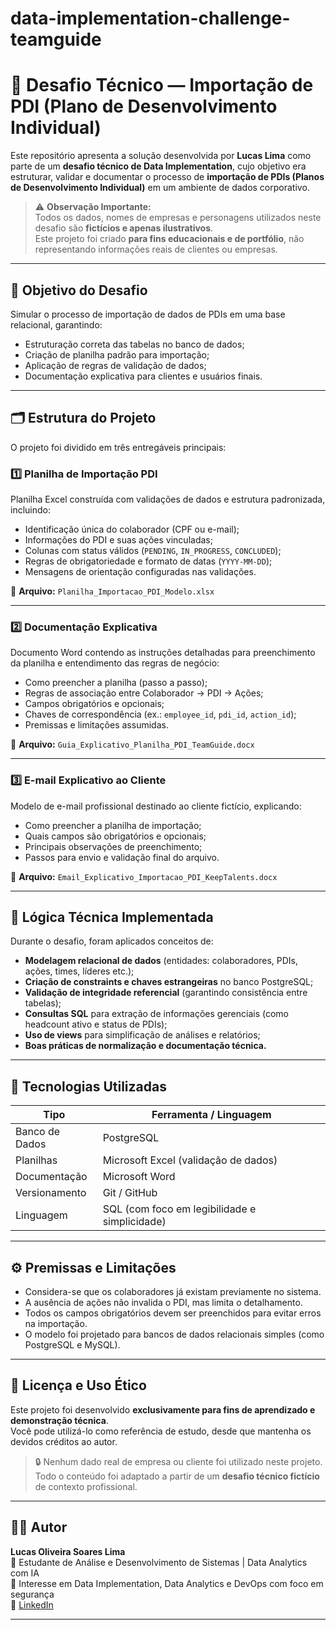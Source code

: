 # data-implementation-challenge-teamguide
# 🧩 Desafio Técnico — Importação de PDI (Plano de Desenvolvimento Individual)

Este repositório apresenta a solução desenvolvida por **Lucas Lima** como parte de um **desafio técnico de Data Implementation**, cujo objetivo era estruturar, validar e documentar o processo de **importação de PDIs (Planos de Desenvolvimento Individual)** em um ambiente de dados corporativo.

> ⚠️ **Observação Importante:**  
> Todos os dados, nomes de empresas e personagens utilizados neste desafio são **fictícios e apenas ilustrativos**.  
> Este projeto foi criado **para fins educacionais e de portfólio**, não representando informações reais de clientes ou empresas.

---

## 🚀 Objetivo do Desafio

Simular o processo de importação de dados de PDIs em uma base relacional, garantindo:
- Estruturação correta das tabelas no banco de dados;
- Criação de planilha padrão para importação;
- Aplicação de regras de validação de dados;
- Documentação explicativa para clientes e usuários finais.

---

## 🗂️ Estrutura do Projeto

O projeto foi dividido em três entregáveis principais:

### **1️⃣ Planilha de Importação PDI**
Planilha Excel construída com validações de dados e estrutura padronizada, incluindo:
- Identificação única do colaborador (CPF ou e-mail);
- Informações do PDI e suas ações vinculadas;
- Colunas com status válidos (`PENDING`, `IN_PROGRESS`, `CONCLUDED`);
- Regras de obrigatoriedade e formato de datas (`YYYY-MM-DD`);
- Mensagens de orientação configuradas nas validações.

🧾 **Arquivo:** `Planilha_Importacao_PDI_Modelo.xlsx`

---

### **2️⃣ Documentação Explicativa**
Documento Word contendo as instruções detalhadas para preenchimento da planilha e entendimento das regras de negócio:
- Como preencher a planilha (passo a passo);
- Regras de associação entre Colaborador → PDI → Ações;
- Campos obrigatórios e opcionais;
- Chaves de correspondência (ex.: `employee_id`, `pdi_id`, `action_id`);
- Premissas e limitações assumidas.

📘 **Arquivo:** `Guia_Explicativo_Planilha_PDI_TeamGuide.docx`

---

### **3️⃣ E-mail Explicativo ao Cliente**
Modelo de e-mail profissional destinado ao cliente fictício, explicando:
- Como preencher a planilha de importação;
- Quais campos são obrigatórios e opcionais;
- Principais observações de preenchimento;
- Passos para envio e validação final do arquivo.

📧 **Arquivo:** `Email_Explicativo_Importacao_PDI_KeepTalents.docx`

---

## 🧠 Lógica Técnica Implementada

Durante o desafio, foram aplicados conceitos de:
- **Modelagem relacional de dados** (entidades: colaboradores, PDIs, ações, times, líderes etc.);
- **Criação de constraints e chaves estrangeiras** no banco PostgreSQL;
- **Validação de integridade referencial** (garantindo consistência entre tabelas);
- **Consultas SQL** para extração de informações gerenciais (como headcount ativo e status de PDIs);
- **Uso de views** para simplificação de análises e relatórios;
- **Boas práticas de normalização e documentação técnica.**

---

## 💼 Tecnologias Utilizadas

| Tipo | Ferramenta / Linguagem |
|------|------------------------|
| Banco de Dados | PostgreSQL |
| Planilhas | Microsoft Excel (validação de dados) |
| Documentação | Microsoft Word |
| Versionamento | Git / GitHub |
| Linguagem | SQL (com foco em legibilidade e simplicidade) |

---

## ⚙️ Premissas e Limitações

- Considera-se que os colaboradores já existam previamente no sistema.  
- A ausência de ações não invalida o PDI, mas limita o detalhamento.  
- Todos os campos obrigatórios devem ser preenchidos para evitar erros na importação.  
- O modelo foi projetado para bancos de dados relacionais simples (como PostgreSQL e MySQL).  

---

## 🧾 Licença e Uso Ético

Este projeto foi desenvolvido **exclusivamente para fins de aprendizado e demonstração técnica**.  
Você pode utilizá-lo como referência de estudo, desde que mantenha os devidos créditos ao autor.

> 🔒 Nenhum dado real de empresa ou cliente foi utilizado neste projeto.  
> Todo o conteúdo foi adaptado a partir de um **desafio técnico fictício** de contexto profissional.

---

## 👨‍💻 Autor

**Lucas Oliveira Soares Lima**  
📍 Estudante de Análise e Desenvolvimento de Sistemas | Data Analytics com IA  
💼 Interesse em Data Implementation, Data Analytics e DevOps com foco em segurança  
🔗 [LinkedIn](www.linkedin.com/in/lucas-lima-6113ab355)

---


